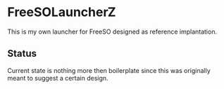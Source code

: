 # FreeSOLauncherZ
This is my own launcher for FreeSO designed as reference implantation.

## Status
Current state is nothing more then boilerplate since this was originally meant to suggest a certain design.